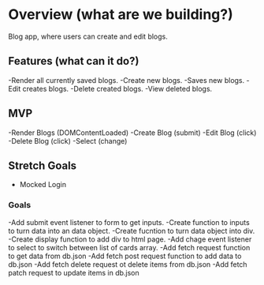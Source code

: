 # Overview (what are we building?)
Blog app, where users can create and edit blogs.

## Features (what can it do?)
-Render all currently saved blogs.
-Create new blogs.
-Saves new blogs.
-Edit creates blogs.
-Delete created blogs.
-View deleted blogs.

## MVP
-Render Blogs (DOMContentLoaded)
-Create Blog (submit)
-Edit Blog (click)
-Delete Blog (click)
-Select (change)

## Stretch Goals
* Mocked Login

### Goals
-Add submit event listener to form to get inputs.
-Create function to inputs to turn data into an data object.
-Create fucntion to turn data object into div.
-Create display function to add div to html page.
-Add chage event listener to select to switch between list of cards array.
-Add fetch request function to get data from db.json
-Add fetch post request function to add data to db.json
-Add fetch delete request ot delete items from db.json
-Add fetch patch request to update items in db.json
